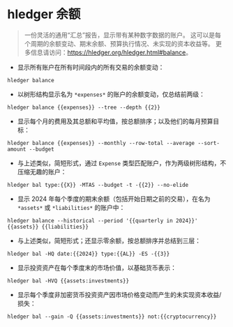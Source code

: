 # hledger 余额

> 一份灵活的通用“汇总”报告，显示带有某种数字数据的账户。
> 这可以是每个周期的余额变动、期末余额、预算执行情况、未实现的资本收益等。
> 更多信息请访问：<https://hledger.org/hledger.html#balance>。

- 显示所有账户在所有时间段内的所有交易的余额变动：

`hledger balance`

- 以树形结构显示名为 `*expenses*` 的账户的余额变动，仅总结前两级：

`hledger balance {{expenses}} --tree --depth {{2}}`

- 显示每个月的费用及其总额和平均值，按总额排序；以及他们的每月预算目标：

`hledger balance {{expenses}} --monthly --row-total --average --sort-amount --budget`

- 与上述类似，简短形式，通过 `Expense` 类型匹配账户，作为两级树形结构，不压缩无趣的账户：

`hledger bal type:{{X}} -MTAS --budget -t -{{2}} --no-elide`

- 显示 2024 年每个季度的期末余额（包括开始日期之前的交易），在名为 `*assets*` 或 `*liabilities*` 的账户中：

`hledger balance --historical --period '{{quarterly in 2024}}' {{assets}} {{liabilities}}`

- 与上述类似，简短形式；还显示零余额，按总额排序并总结到三层：

`hledger bal -HQ date:{{2024}} type:{{AL}} -ES -{{3}}`

- 显示投资资产在每个季度末的市场价值，以基础货币表示：

`hledger bal -HVQ {{assets:investments}}`

- 显示每个季度非加密货币投资资产因市场价格变动而产生的未实现资本收益/损失：

`hledger bal --gain -Q {{assets:investments}} not:{{cryptocurrency}}`